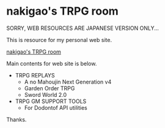 
nakigao's TRPG room
===

SORRY, WEB RESOURCES ARE JAPANESE VERSION ONLY...

This is resource for my personal web site.

[nakigao's TRPG room](http://nakigao.webcrow.jp/)

Main contents for web site is below.

- TRPG REPLAYS
    - A no Mahoujin Next Generation v4
    - Garden Order TRPG
    - Sword World 2.0
- TRPG GM SUPPORT TOOLS
    - For Dodontof API utilities

Thanks.